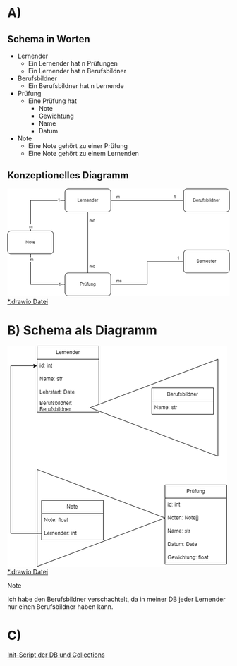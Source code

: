 # A)
## Schema in Worten  
- Lernender
    - Ein Lernender hat n Prüfungen
    - Ein Lernender hat n Berufsbildner
- Berufsbildner
    - Ein Berufsbildner hat n Lernende
- Prüfung
    - Eine Prüfung hat
        - Note
        - Gewichtung
        - Name
        - Datum
- Note 
    - Eine Note gehört zu einer Prüfung
    - Eine Note gehört zu einem Lernenden
## Konzeptionelles Diagramm
![Png des Schemas](./scheme_konzeptionell.png)
[*.drawio Datei](./scheme_konzeptionell.drawio)
# B) Schema als Diagramm
![Png des Schemas](./scheme.png)
[*.drawio Datei](./scheme.drawio)
> [!NOTE]
> Ich habe den Berufsbildner verschachtelt, da in meiner DB jeder Lernender nur einen Berufsbildner haben kann.
# C)
[Init-Script der DB und Collections](./init.js)
